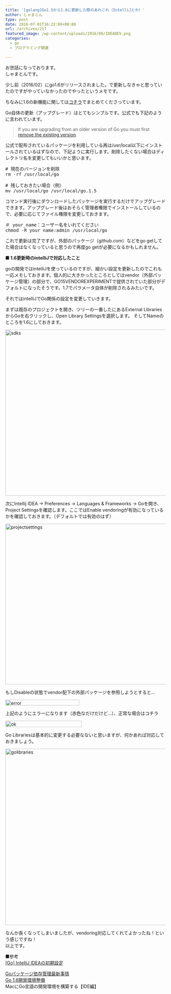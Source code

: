 ```yaml
---
title: '[golang]Go1.5から1.6に更新した際のあれこれ（IntelliJとか）'
author: しゃまとん
type: post
date: 2016-07-01T16:22:09+00:00
url: /archives/217
featured_image: /wp-content/uploads/2016/06/IDEADEV.png
categories:
  - go
  - プログラミング関連

---
```

お世話になっております。  
しゃまとんです。

少し前（2016/02）にgo1.6がリリースされました。で更新しなきゃと思っていたのですがやっていなかったのでやったというメモです。

ちなみに1.6の新機能に関しては<a href="http://qiita.com/ksato9700/items/5505e506c20b6048c218" target="_blank">コチラ</a>でまとめてくださっています。

Go自体の更新（アップグレード）はとてもシンプルです。公式でも下記のように言われています。

> If you are upgrading from an older version of Go you must first [remove the existing version][1].

公式で配布されているパッケージを利用している再は/usr/local以下にインストールされているはずなので、下記ように実行します。削除したくない場合はディレクトリ名を変更してもいいかと思います。

<pre class="brush: bash; gutter: true"># 現在のバージョンを削除
rm -rf /usr/local/go

# 残しておきたい場合（例）
mv /usr/local/go /usr/local/go.1.5</pre>

コマンド実行後にダウンロードしたパッケージを実行するだけでアップグレードできます。アップグレード後はおそらく管理者権限でインストールしているので、必要に応じてファイル権限を変更しておきます。

<pre class="brush: bash; gutter: true">＃ your_name：ユーザー名をいれてください
chmod -R your_name:admin /usr/local/go</pre>

これで更新は完了ですが、外部のパッケージ（github.com）などをgo getしてた場合はなくなっていると思うので再度go getが必要になるかもしれません。

**■ 1.6更新時のintelliJで対応したこと**

goの開発ではintelliJを使っているのですが、細かい設定を更新したのでこれも一応メモしておきます。個人的に大きかったところとしてはvendor（外部パッケージ管理）の部分で、GO15VENDOREXPERIMENTで提供されていた部分がデフォルトになったそうです。1.7でパラメータ自体が削除されるみたいです。

それではintelliJでGo関係の設定を変更していきます。

まずは既存のプロジェクトを開き、ツリーの一番したにあるExternal LibrariesからGoを右クリックし、Open Library Settingsを選択します。 そしてNameのところを1.6にしておきます。

[<img src="http://shamaton.orz.hm/blog/wp-content/uploads/2016/06/sdks.png" alt="sdks" width="706" height="522" class="size-full wp-image-218 aligncenter" />][2]

次にIntellij IDEA -> Preferences -> Languages & Frameworks -> Goを開き、Project Settingsを確認します。ここではEnable vendoringが有効になっているかを確認しておきます。（デフォルトでは有効のはず）

[<img src="http://shamaton.orz.hm/blog/wp-content/uploads/2016/06/projectsettings.png" alt="projectsettings" width="764" height="505" class="aligncenter size-full wp-image-219" />][3]

もしDisableの状態でvendor配下の外部パッケージを参照しようとすると&#8230;

[<img src="http://shamaton.orz.hm/blog/wp-content/uploads/2016/06/error.png" alt="error" width="232" height="18" class="aligncenter size-full wp-image-220" />][4]

上記のようにエラーになります（赤色なだけだけど&#8230;）、正常な場合はコチラ

[<img src="http://shamaton.orz.hm/blog/wp-content/uploads/2016/06/ok.png" alt="ok" width="240" height="20" class="aligncenter size-full wp-image-221" />][5]

Go Librariesは基本的に変更する必要なないと思いますが、何かあれば対応しておきましょう。

[<img src="http://shamaton.orz.hm/blog/wp-content/uploads/2016/06/golibraries.png" alt="golibraries" width="771" height="554" class="aligncenter size-full wp-image-222" />][6]

なんか長くなってしまいましたが、vendoring対応してくれてよかったね！という感じですね！  
以上です。

■参考  
<a href="http://qiita.com/dorayaki_kun/items/6762a452010d42e38bd9" target="_blank">[Go] IntelliJ IDEAの初期設定</a>

<a href="http://junchang1031.hatenablog.com/entry/2016/03/12/175744" target="_blank">Goパッケージ依存管理最新事情<br /> </a>[Go 1.6開発環境整備  
][7] MacにGo言語の開発環境を構築する【IDE編】

 [1]: https://golang.org/doc/install#uninstall
 [2]: http://shamaton.orz.hm/blog/wp-content/uploads/2016/06/sdks.png
 [3]: http://shamaton.orz.hm/blog/wp-content/uploads/2016/06/projectsettings.png
 [4]: http://shamaton.orz.hm/blog/wp-content/uploads/2016/06/error.png
 [5]: http://shamaton.orz.hm/blog/wp-content/uploads/2016/06/ok.png
 [6]: http://shamaton.orz.hm/blog/wp-content/uploads/2016/06/golibraries.png
 [7]: http://akirachiku.com/2016/03/01/go16-development.html